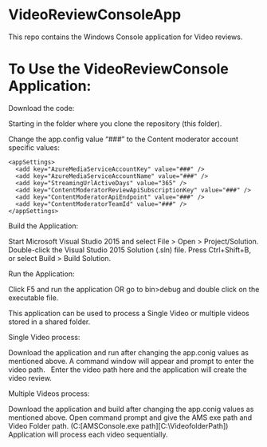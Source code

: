# VideoReviewConsoleApp
This repo contains the Windows Console application for Video reviews.
# To Use the VideoReviewConsole Application:

Download the code:

Starting in the folder where you clone the repository (this folder).

Change the app.config value “###” to the Content moderator account specific values:
```
<appSettings>  
  <add key="AzureMediaServiceAccountKey" value="###" />
  <add key="AzureMediaServiceAccountName" value="###" />
  <add key="StreamingUrlActiveDays" value="365" />
  <add key="ContentModeratorReviewApiSubscriptionKey" value="###" />
  <add key="ContentModeratorApiEndpoint" value="###" />
  <add key="ContentModeratorTeamId" value="###" />  
</appSettings>
```
Build the Application:
	
Start Microsoft Visual Studio 2015 and select File > Open > Project/Solution. Double-click the Visual Studio 2015 Solution (.sln) file. Press Ctrl+Shift+B, or select Build > Build Solution.

Run the Application:	
	
Click F5 and run the application OR go to bin>debug and double click on the executable file. 

This application can be used to process a Single Video or multiple videos stored in a shared folder.

Single Video process:

Download the application and run after changing the app.conig values as mentioned above. 
A command window will appear and prompt to enter the video path.
  
Enter the video path here and the application will create the video review.

Multiple Videos process:

Download the application and build after changing the app.conig values as mentioned above. 
Open command prompt and give the AMS exe path and Video Folder path. (C:\[AMSConsole.exe path][C:\VideofolderPath])
Application will process each video sequentially.
